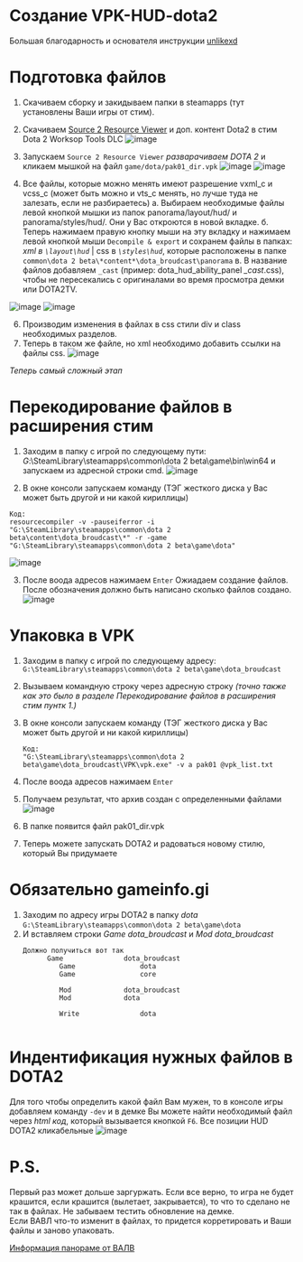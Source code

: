 # Создание VPK-HUD-dota2
Большая благодарность и основателя инструкции [unlikexd](https://github.com/unlikexd)

# Подготовка файлов

1. Скачиваем сборку и закидываем папки в steamapps (тут установлены Ваши игры от стим).
2. Скачиваем [Source 2 Resource Viewer](https://valveresourceformat.github.io/) и доп. контент Dota2 в стим Dota 2 Worksop Tools DLC
![image](https://github.com/user-attachments/assets/f6f43432-276c-43b4-a1fa-aee6b768eb8f)

3. Запускаем  `Source 2 Resource Viewer` *разварачиваем DOTA 2* и кликаем мышкой на файл `game/dota/pak01_dir.vpk`
![image](https://github.com/user-attachments/assets/f304d65f-8d99-4807-8536-81ed9f7742cb)
![image](https://github.com/user-attachments/assets/2dee52fc-d7c8-4682-b061-7f6b58279e54)

4. Все файлы, которые можно менять имеют разрешение vxml_c и vcss_c (может быть можно и vts_c менять, но лучше туда не залезать, если не разбираетесь)
   а. Выбираем необходимые файлы левой кнопкой мышки из папок panorama/layout/hud/ и  panorama/styles/hud/. Они у Вас откроются в новой вкладке. 
   б. Теперь нажимаем правую кнопку мыши на эту вкладку и нажимаем левой кнопкой мыши `Decompile & export` и сохранем файлы в папках: *xml в `\layout\hud`* | css в *`\styles\hud`*, которые расположены в папке `common\dota 2 beta\*content*\dota_broudcast\panorama`
   в. В название файлов добавляем `_cast` (пример: dota_hud_ability_panel *_cast*.css), чтобы не пересекались с оригиналами во время просмотра демки или DOTA2TV.
   
![image](https://github.com/user-attachments/assets/af47b7ef-8a59-4b1b-8649-110ba1528919)
![image](https://github.com/user-attachments/assets/edb8a865-9f78-4ce5-a7c1-6a85bb355b2f)

6. Производим изменения в файлах в css стили div и class необходимых разделов.
7. Теперь в таком же файле, но xml необходимо добавить ссылки на файлы css.
![image](https://github.com/user-attachments/assets/9b9800f5-dd79-45bc-8202-59b5b25350be)



*Теперь самый сложный этап*
# Перекодирование файлов в расширения стим

1. Заходим в папку с игрой по следующему пути:
   *G*:\SteamLibrary\steamapps\common\dota 2 beta\game\bin\win64
   и запускаем из адресной строки cmd.
![image](https://github.com/user-attachments/assets/81822c6f-e51f-4cd7-87a9-b36e0b24157b)

2. В окне консоли запускаем команду (ТЭГ жесткого диска у Вас может быть другой и ни какой кириллицы)
```
Код:
resourcecompiler -v -pauseiferror -i "G:\SteamLibrary\steamapps\common\dota 2 beta\content\dota_broudcast\*" -r -game "G:\SteamLibrary\steamapps\common\dota 2 beta\game\dota"
```
![image](https://github.com/user-attachments/assets/0b405e80-efce-48e6-84ad-0cc39a07061c)

3. После воода адресов нажимаем `Enter`
  Ожиадаем создание файлов. После обозначения должно быть написано сколько файлов создано.
![image](https://github.com/user-attachments/assets/cce7f138-b299-400b-bde8-999d5edec692)

# Упаковка в VPK
1. Заходим в папку с игрой по следующему адресу: `G:\SteamLibrary\steamapps\common\dota 2 beta\game\dota_broudcast`
2. Вызываем командную строку через адресную строку *(точно также как это было в разделе Перекодирование файлов в расширения стим пунтк 1.)*
3. В окне консоли запускаем команду (ТЭГ жесткого диска у Вас может быть другой и ни какой кириллицы)
   ```
   Код:
   "G:\SteamLibrary\steamapps\common\dota 2 beta\game\dota_broudcast\VPK\vpk.exe" -v a pak01 @vpk_list.txt
   ```
4. После воода адресов нажимаем `Enter`
5. Получаем результат, что архив создан с определенными файлами
![image](https://github.com/user-attachments/assets/5cc43e54-04dd-4fd9-ac7f-17bc81dd10c9)

6. В папке появится файл pak01_dir.vpk
7. Теперь можете запускать DOTA2 и радоваться новому стилю, который Вы придумаете

# Обязательно gameinfo.gi
1. Заходим по адресу игры DOTA2 в папку *dota* `G:\SteamLibrary\steamapps\common\dota 2 beta\game\dota`
2. И вставляем строки *Game	dota_broudcast* и *Mod	dota_broudcast*
   ```
   Должно получиться вот так
         Game				dota_broudcast
			Game				dota
			Game				core
			
			Mod				dota_broudcast
			Mod				dota

			Write				dota
   

   ```

# Индентификация нужных файлов в DOTA2
Для того чтобы определить какой файл Вам мужен, то в консоле игры добавляем команду `-dev` и в демке Вы можете найти необходимый файл через *html код*, который вызывается кнопкой `F6`.
Все позиции HUD DOTA2 кликабельные
![image](https://github.com/user-attachments/assets/605040ac-42d7-49d1-8a06-63d86d43df1a)

# P.S.   
Первый раз может дольше заргуржать. Если все верно, то игра не будет крашится, если крашится (вылетает, закрывается), то что то сделано не так в файлах.
Не забываем тестить обновление на демке.   
Если ВАВЛ что-то изменит в файлах, то придется корретировать и Ваши файлы и заново упаковать.


[Информация панораме от ВАЛВ](https://developer.valvesoftware.com/wiki/Dota_2_Workshop_Tools/Panorama)
